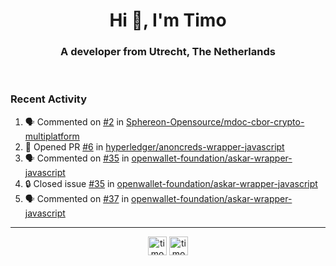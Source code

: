 <h1 align="center">Hi 👋, I'm Timo</h1>
<h3 align="center">A developer from Utrecht, The Netherlands</h3>
<br/>
<!-- https://github.com/rahuldkjain/github-profile-readme-generator --!>

<!--  <p align="left"><img src="https://github-readme-stats.vercel.app/api?username=timoglastra&show_icons=true&count_private=true&" alt="timoglastra" /></p> --!>

<!--
Github language stats
<p align="left"><img src="https://github-readme-stats.vercel.app/api/top-langs/?username=timoglastra&layout=compact" alt="timoglastra" /><p>
-->

<!-- Codestats language stats -->
<!-- <p align="left"><img src="https://codestats-readme.vercel.app/api/top-langs/?username=timoglastra&layout=compact&language_count=12" alt="timoglastra" /><p>    --!>
  
<h3>Recent Activity</h3>

<!--START_SECTION:activity-->
1. 🗣 Commented on [#2](https://github.com/Sphereon-Opensource/mdoc-cbor-crypto-multiplatform/issues/2#issuecomment-2743274950) in [Sphereon-Opensource/mdoc-cbor-crypto-multiplatform](https://github.com/Sphereon-Opensource/mdoc-cbor-crypto-multiplatform)
2. 💪 Opened PR [#6](https://github.com/hyperledger/anoncreds-wrapper-javascript/pull/6) in [hyperledger/anoncreds-wrapper-javascript](https://github.com/hyperledger/anoncreds-wrapper-javascript)
3. 🗣 Commented on [#35](https://github.com/openwallet-foundation/askar-wrapper-javascript/issues/35#issuecomment-2743167047) in [openwallet-foundation/askar-wrapper-javascript](https://github.com/openwallet-foundation/askar-wrapper-javascript)
4. 🔒 Closed issue [#35](https://github.com/openwallet-foundation/askar-wrapper-javascript/issues/35) in [openwallet-foundation/askar-wrapper-javascript](https://github.com/openwallet-foundation/askar-wrapper-javascript)
5. 🗣 Commented on [#37](https://github.com/openwallet-foundation/askar-wrapper-javascript/issues/37#issuecomment-2743166779) in [openwallet-foundation/askar-wrapper-javascript](https://github.com/openwallet-foundation/askar-wrapper-javascript)
<!--END_SECTION:activity-->

---

<p align="center">
<a href="https://twitter.com/timoglastra" target="blank"><img align="center" src="https://cdn.jsdelivr.net/npm/simple-icons@3.0.1/icons/twitter.svg" alt="timoglastra" height="30" width="30" /></a>
<a href="https://linkedin.com/in/timoglastra" target="blank"><img align="center" src="https://cdn.jsdelivr.net/npm/simple-icons@3.0.1/icons/linkedin.svg" alt="timoglastra" height="30" width="30" /></a>
</p>



